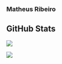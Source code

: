 ### Matheus Ribeiro

<!--
**MatheusRibeiroS/MatheusRibeiroS** is a ✨ _special_ ✨ repository because its `README.md` (this file) appears on your GitHub profile.

Here are some ideas to get you started:

- 🔭 I’m currently working on ...
- 🌱 I’m currently learning ...
- 👯 I’m looking to collaborate on ...
- 🤔 I’m looking for help with ...
- 💬 Ask me about ...
- 📫 How to reach me: ...
- 😄 Pronouns: ...
- ⚡ Fun fact: ...
-->

##  GitHub Stats
<a href="https://github.com/MatheusRibeiroS"><img href="https://github.com/MatheusRibeiroS" src="https://github-readme-stats.vercel.app/api?username=MatheusRibeiroS&show_icons=true&theme=algolia"/>

<a href="https://github.com/MatheusRibeiroS"><img src="https://github-readme-stats.vercel.app/api/top-langs/?username=MatheusRibeiroS&layout=compact&theme=algolia"/>
</div>
